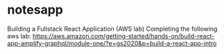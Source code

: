 # notesapp
Building a Fullstack React Application (AWS lab)
Completing the following aws lab: https://aws.amazon.com/getting-started/hands-on/build-react-app-amplify-graphql/module-one/?e=gs2020&p=build-a-react-app-intro


